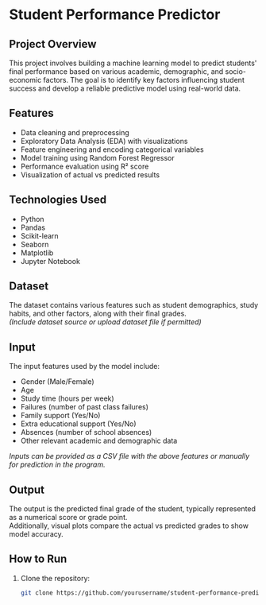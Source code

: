 # Student Performance Predictor

## Project Overview
This project involves building a machine learning model to predict students' final performance based on various academic, demographic, and socio-economic factors. The goal is to identify key factors influencing student success and develop a reliable predictive model using real-world data.

## Features
- Data cleaning and preprocessing
- Exploratory Data Analysis (EDA) with visualizations
- Feature engineering and encoding categorical variables
- Model training using Random Forest Regressor
- Performance evaluation using R² score
- Visualization of actual vs predicted results

## Technologies Used
- Python
- Pandas
- Scikit-learn
- Seaborn
- Matplotlib
- Jupyter Notebook

## Dataset
The dataset contains various features such as student demographics, study habits, and other factors, along with their final grades.  
*(Include dataset source or upload dataset file if permitted)*

## Input
The input features used by the model include:
- Gender (Male/Female)
- Age
- Study time (hours per week)
- Failures (number of past class failures)
- Family support (Yes/No)
- Extra educational support (Yes/No)
- Absences (number of school absences)
- Other relevant academic and demographic data

*Inputs can be provided as a CSV file with the above features or manually for prediction in the program.*

## Output
The output is the predicted final grade of the student, typically represented as a numerical score or grade point.  
Additionally, visual plots compare the actual vs predicted grades to show model accuracy.

## How to Run
1. Clone the repository:  
   ```bash
   git clone https://github.com/yourusername/student-performance-predictor.git

